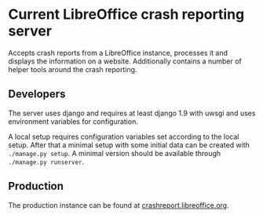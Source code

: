 # Current LibreOffice crash reporting server

Accepts crash reports from a LibreOffice instance, processes it and displays the information on a website. Additionally contains a number of helper tools around the crash reporting.

## Developers

The server uses django and requires at least django 1.9 with uwsgi and uses environment variables for configuration.

A local setup requires configuration variables set according to the local setup. After that a minimal setup with some initial data can be created with `./manage.py setup`. A minimal version should be available through `./manage.py runserver`.

## Production

The production instance can be found at [crashreport.libreoffice.org](http://crashreport.libreoffice.org).
